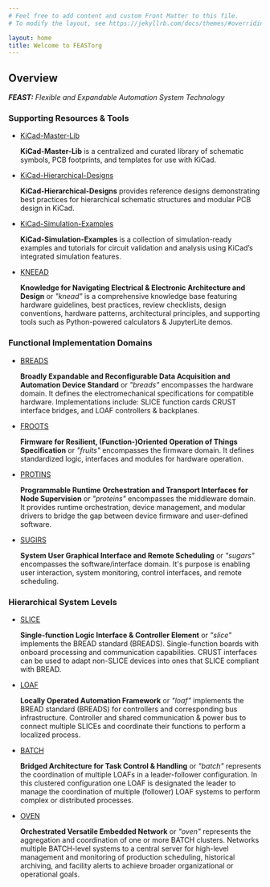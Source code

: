 ```yaml
---
# Feel free to add content and custom Front Matter to this file.
# To modify the layout, see https://jekyllrb.com/docs/themes/#overriding-theme-defaults

layout: home
title: Welcome to FEASTorg
---
```


## Overview

_**FEAST:** Flexible and Expandable Automation System Technology_

### Supporting Resources & Tools

- [KiCad-Master-Lib](/KiCad-Master-Lib/)

  **KiCad-Master-Lib** is a centralized and curated library of schematic symbols, PCB footprints, and templates for use with KiCad.

- [KiCad-Hierarchical-Designs](/KiCad-Hierarchical-Designs/)

  **KiCad-Hierarchical-Designs** provides reference designs demonstrating best practices for hierarchical schematic structures and modular PCB design in KiCad.

- [KiCad-Simulation-Examples](/KiCad-Simulation-Examples/)

  **KiCad-Simulation-Examples** is a collection of simulation-ready examples and tutorials for circuit validation and analysis using KiCad’s integrated simulation features.

- [KNEEAD](/KNEEAD/)

  **Knowledge for Navigating Electrical & Electronic Architecture and Design** or _"knead"_ is a comprehensive knowledge base featuring hardware guidelines, best practices, review checklists, design conventions, hardware patterns, architectural principles, and supporting tools such as Python-powered calculators & JupyterLite demos.

### Functional Implementation Domains

- [BREADS](/BREADS/)

  **Broadly Expandable and Reconfigurable Data Acquisition and Automation Device Standard** or _"breads"_ encompasses the hardware domain. It defines the electromechanical specifications for compatible hardware. Implementations include: SLICE function cards CRUST interface bridges, and LOAF controllers & backplanes.

- [FROOTS](/FROOTS/)

  **Firmware for Resilient, (Function-)Oriented Operation of Things Specification** or _"fruits"_ encompasses the firmware domain. It defines standardized logic, interfaces and modules for hardware operation.

- [PROTINS](/PROTINS/)

  **Programmable Runtime Orchestration and Transport Interfaces for Node Supervision** or _"proteins"_ encompasses the middleware domain. It provides runtime orchestration, device management, and modular drivers to bridge the gap between device firmware and user-defined software.

- [SUGIRS](/SUGIRS/)

  **System User Graphical Interface and Remote Scheduling** or _"sugars"_ encompasses the software/interface domain. It's purpose is enabling user interaction, system monitoring, control interfaces, and remote scheduling.

### Hierarchical System Levels

- [SLICE](/SLICE/)

  **Single-function Logic Interface & Controller Element** or _"slice"_ implements the BREAD standard (BREADS). Single-function boards with onboard processing and communication capabilities. CRUST interfaces can be used to adapt non-SLICE devices into ones that SLICE compliant with BREAD.

- [LOAF](/LOAF/)

  **Locally Operated Automation Framework** or _"loaf"_ implements the BREAD standard (BREADS) for controllers and corresponding bus infrastructure. Controller and shared communication & power bus to connect multiple SLICEs and coordinate their functions to perform a localized process.

- [BATCH](/BATCH/)

  **Bridged Architecture for Task Control & Handling** or _"batch"_ represents the coordination of multiple LOAFs in a leader-follower configuration. In this clustered configuration one LOAF is designated the leader to manage the coordination of multiple (follower) LOAF systems to perform complex or distributed processes.

- [OVEN](/OVEN/)

  **Orchestrated Versatile Embedded Network** or _"oven"_ represents the aggregation and coordination of one or more BATCH clusters. Networks multiple BATCH-level systems to a central server for high-level management and monitoring of production scheduling, historical archiving, and facility alerts to achieve broader organizational or operational goals.

